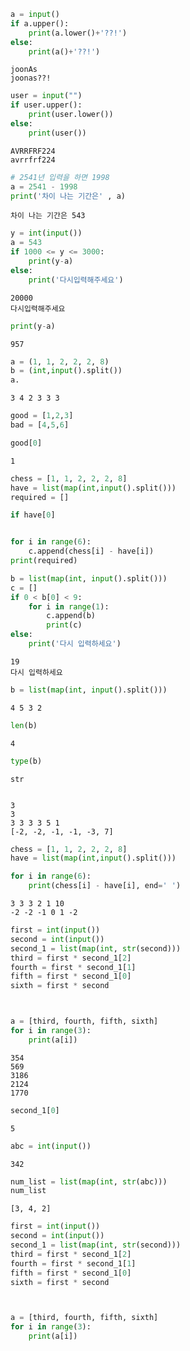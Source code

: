 ```python
a = input()
if a.upper():
    print(a.lower()+'??!')
else:
    print(a()+'??!')
```

    joonAs
    joonas??!



```python
user = input("")
if user.upper():
    print(user.lower())
else:
    print(user())
```

    AVRRFRF224
    avrrfrf224



```python
# 2541년 입력을 하면 1998
a = 2541 - 1998
print('차이 나는 기간은' , a)
```

    차이 나는 기간은 543



```python
y = int(input())
a = 543
if 1000 <= y <= 3000:
    print(y-a)
else: 
    print('다시입력해주세요')
```

    20000
    다시입력해주세요



```python
print(y-a)
```

    957



```python
a = (1, 1, 2, 2, 2, 8)
b = (int,input().split())
a.
```

    3 4 2 3 3 3



```python
good = [1,2,3]
bad = [4,5,6]

good[0]
```




    1




```python
chess = [1, 1, 2, 2, 2, 8]
have = list(map(int,input().split()))
required = []

if have[0]


for i in range(6):
    c.append(chess[i] - have[i])
print(required)
```


```python
b = list(map(int, input().split()))
c = []
if 0 < b[0] < 9:
    for i in range(1):
        c.append(b)
        print(c)
else:
    print('다시 입력하세요')
```

    19
    다시 입력하세요



```python
b = list(map(int, input().split()))
```

    4 5 3 2



```python
len(b)
```




    4




```python
type(b)
```




    str




```python

```

    3
    3
    3 3 3 3 5 1
    [-2, -2, -1, -1, -3, 7]



```python
chess = [1, 1, 2, 2, 2, 8]
have = list(map(int,input().split()))

for i in range(6):
    print(chess[i] - have[i], end=' ')
```

    3 3 3 2 1 10
    -2 -2 -1 0 1 -2 


```python
first = int(input())
second = int(input())
second_1 = list(map(int, str(second)))
third = first * second_1[2]
fourth = first * second_1[1]
fifth = first * second_1[0]
sixth = first * second



a = [third, fourth, fifth, sixth]
for i in range(3):
    print(a[i])
```

    354
    569
    3186
    2124
    1770



```python
second_1[0]
```




    5




```python
abc = int(input())
```

    342



```python
num_list = list(map(int, str(abc)))
num_list
```




    [3, 4, 2]




```python
first = int(input())
second = int(input())
second_1 = list(map(int, str(second)))
third = first * second_1[2]
fourth = first * second_1[1]
fifth = first * second_1[0]
sixth = first * second



a = [third, fourth, fifth, sixth]
for i in range(3):
    print(a[i])
```
